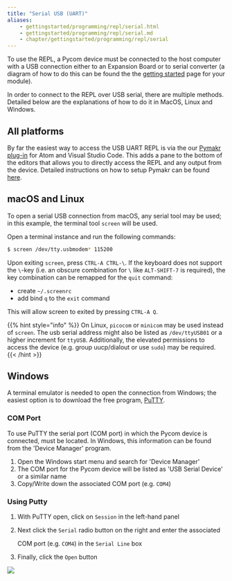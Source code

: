 ```yaml
---
title: "Serial USB (UART)"
aliases:
    - gettingstarted/programming/repl/serial.html
    - gettingstarted/programming/repl/serial.md
    - chapter/gettingstarted/programming/repl/serial
---
```

To use the REPL, a Pycom device must be connected to the host computer with a USB connection either to an Expansion Board or to serial converter (a diagram of how to do this can be found the the [getting started](/../introduction) page for your module).

In order to connect to the REPL over USB serial, there are multiple methods. Detailed below are the explanations of how to do it in MacOS, Linux and Windows.

## All platforms

By far the easiest way to access the USB UART REPL is via the our [Pymakr plug-in](/../../pymakr/installation/) for Atom and Visual Studio Code. This adds a pane to the bottom of the editors that allows you to directly access the REPL and any output from the device. Detailed instructions on how to setup Pymakr can be found [here](/../../pymakr/installation/).

## macOS and Linux

To open a serial USB connection from macOS, any serial tool may be used; in this example, the terminal tool `screen` will be used.

Open a terminal instance and run the following commands:

```bash
$ screen /dev/tty.usbmodem* 115200
```

Upon exiting `screen`, press `CTRL-A CTRL-\`. If the keyboard does not support the `\`-key (i.e. an obscure combination for `\` like `ALT-SHIFT-7` is required), the key combination can be remapped for the `quit` command:

* create `~/.screenrc`
* add bind `q` to the `exit` command

This will allow screen to exited by pressing `CTRL-A Q`.

{{% hint style="info" %}}
On Linux, `picocom` or `minicom` may be used instead of `screen`. The usb serial address might also be listed as `/dev/ttyUSB01` or a higher increment for `ttyUSB`. Additionally, the elevated permissions to access the device (e.g. group uucp/dialout or use `sudo`) may be required.
{{< /hint >}}

## Windows

A terminal emulator is needed to open the connection from Windows; the easiest option is to download the free program, [PuTTY](https://www.chiark.greenend.org.uk/~sgtatham/putty/latest.html).

### COM Port

To use PuTTY the serial port (COM port) in which the Pycom device is connected, must be located. In Windows, this information can be found from the 'Device Manager' program.

1. Open the Windows start menu and search for 'Device Manager'
2. The COM port for the Pycom device will be listed as 'USB Serial Device' or a similar name
3. Copy/Write down the associated COM port (e.g. `COM4`)

### Using Putty

1. With PuTTY open, click on `Session` in the left-hand panel
2. Next click the `Serial` radio button on the right and enter the associated

   COM port (e.g. `COM4`) in the `Serial Line` box

3. Finally, click the `Open` button

![](//gitbook/assets/putty.png)


